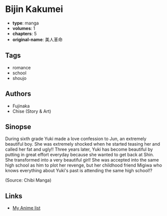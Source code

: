 # Bijin Kakumei

-   **type**: manga
-   **volumes**: 1
-   **chapters**: 5
-   **original-name**: 美人革命

## Tags

-   romance
-   school
-   shoujo

## Authors

-   Fujinaka
-   Chise (Story & Art)

## Sinopse

During sixth grade Yuki made a love confession to Jun, an extremely beautiful boy. She was extremely shocked when he started teasing her and called her fat and ugly!! Three years later, Yuki has become beautiful by putting in great effort everyday because she wanted to get back at Shin. She transformed into a very beautiful girl! She was accepted into the same high school as him to plot her revenge, but her childhood friend Migiwa who knows everything about Yuki's past is attending the same high school!?

(Source: Chibi Manga)

## Links

-   [My Anime list](https://myanimelist.net/manga/25028/Bijin_Kakumei)
